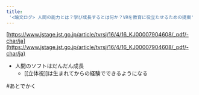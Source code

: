 ```yaml
---
title:
 '<論文ログ> 人間の能力とは？学び成長するとは何か？VRを教育に役立たせるための提案'
---
```


[https://www.jstage.jst.go.jp/article/tvrsj/16/4/16_KJ00007904608/_pdf/-char/ja](https://www.jstage.jst.go.jp/article/tvrsj/16/4/16_KJ00007904608/_pdf/-char/ja)
- 人間のソフトはだんだん成長
    - [[立体視]]は生まれてからの経験でできるようになる

#あとでかく
